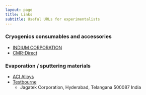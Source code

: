 ```yaml
---
layout: page
title: Links
subtitle: Useful URLs for experimentalists
---
```


### Cryogenics consumables and accessories
- [INDIUM CORPORATION](https://www.indium.com/products/solders/solder-paste/)
- [CMR-Direct](https://www.cmr-direct.com/)

### Evaporation / sputtering materials
- [ACI Alloys](https://www.acialloys.com/)
- [Testbourne](https://www.testbourne.com/)
    - Jagatek Corporation, Hyderabad, Telangana 500087 India